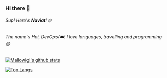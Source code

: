 ### Hi there 👋

###### Sup! Here's **Naviat**! 🤓 

###### The name's Hai, DevOps/☁️! I love languages, travelling and programming 😄

[![Mallowigi's github stats](https://github-readme-stats.vercel.app/api?username=naviat&count_private=true&show_icons=true&theme=radical&show_owner=true)](https://github.com/naviat)


[![Top Langs](https://github-readme-stats.vercel.app/api/top-langs/?username=naviat&theme=radical)](https://github.com/anuraghazra/github-readme-stats)

<!--
**naviat/naviat** is a ✨ _special_ ✨ repository because its `README.md` (this file) appears on your GitHub profile.

Here are some ideas to get you started:

- 🔭 I’m currently working on ...
- 🌱 I’m currently learning ...
- 👯 I’m looking to collaborate on ...
- 🤔 I’m looking for help with ...
- 💬 Ask me about ...
- 📫 How to reach me: ...
- 😄 Pronouns: ...
- ⚡ Fun fact: ...
-->
